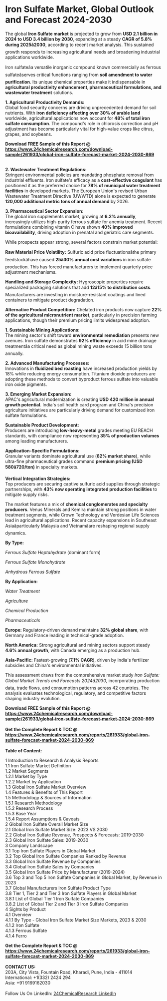 <h1>Iron Sulfate Market, Global Outlook and Forecast 2024-2030</h1><p>The global <strong>Iron Sulfate market</strong> is projected to grow from <strong>USD 2.1 billion in 2024 to USD 3.4 billion by 2030</strong>, expanding at a steady <strong>CAGR of 5.8% during 2025â2030</strong>, according to recent market analysis. This sustained growth responds to increasing agricultural needs and broadening industrial applications worldwide.</p><p>Iron sulfateâa versatile inorganic compound known commercially as ferrous sulfateâserves critical functions ranging from <strong>soil amendment to water purification</strong>. Its unique chemical properties make it indispensable in <strong>agricultural productivity enhancement, pharmaceutical formulations, and wastewater treatment</strong> solutions.</p><p><strong>1. Agricultural Productivity Demands:</strong><br>
Global food security concerns are driving unprecedented demand for soil nutrients. With <strong>iron deficiency affecting over 30% of arable land</strong> worldwide, agricultural applications now account for <strong>48% of total iron sulfate consumption</strong>. The compound's role in chlorosis correction and pH adjustment has become particularly vital for high-value crops like citrus, grapes, and soybeans.</p><div><b>Download FREE Sample of this Report @ 
            <a href="https://www.24chemicalresearch.com/download-sample/261933/global-iron-sulfate-forecast-market-2024-2030-869">
            https://www.24chemicalresearch.com/download-sample/261933/global-iron-sulfate-forecast-market-2024-2030-869</a></b></div><br><p><strong>2. Wastewater Treatment Regulations:</strong><br>
Stringent environmental policies are mandating phosphate removal from industrial effluents. Iron sulfate's efficacy as a <strong>cost-effective coagulant</strong> has positioned it as the preferred choice for <strong>78% of municipal water treatment facilities</strong> in developed markets. The European Union's revised Urban Wastewater Treatment Directive (UWWTD) alone is expected to generate <strong>120,000 additional metric tons of annual demand</strong> by 2026.</p><p><strong>3. Pharmaceutical Sector Expansion:</strong><br>
The global iron supplements market, growing at <strong>6.2% annually</strong>, increasingly utilizes high-purity ferrous sulfate for anemia treatment. Recent formulations combining vitamin C have shown <strong>40% improved bioavailability</strong>, driving adoption in prenatal and geriatric care segments.</p><p>While prospects appear strong, several factors constrain market potential:</p><p><strong>Raw Material Price Volatility:</strong> Sulfuric acid price fluctuationsâthe primary feedstockâhave caused <strong>25â30% annual cost variations</strong> in iron sulfate production. This has forced manufacturers to implement quarterly price adjustment mechanisms.</p><p><strong>Handling and Storage Complexity:</strong> Hygroscopic properties require specialized packaging solutions that add <strong>12â15% to distribution costs</strong>. Manufacturers are investing in moisture-resistant coatings and lined containers to mitigate product degradation.</p><p><strong>Alternative Product Competition:</strong> Chelated iron products now capture <strong>22% of the agricultural micronutrient market</strong>, particularly in precision farming applications, though their premium pricing limits widespread adoption.</p><p><strong>1. Sustainable Mining Applications:</strong><br>
The mining sector's shift toward <strong>environmental remediation</strong> presents new avenues. Iron sulfate demonstrates <strong>92% efficiency</strong> in acid mine drainage treatmentâa critical need as global mining waste exceeds 15 billion tons annually.</p><p><strong>2. Advanced Manufacturing Processes:</strong><br>
Innovations in <strong>fluidized bed roasting</strong> have increased production yields by 18% while reducing energy consumption. Titanium dioxide producers are adopting these methods to convert byproduct ferrous sulfate into valuable iron oxide pigments.</p><p><strong>3. Emerging Market Expansion:</strong><br>
APAC's agricultural modernization is creating <strong>USD 420 million in annual growth potential</strong>. India's soil health card program and China's precision agriculture initiatives are particularly driving demand for customized iron sulfate formulations.</p><p><strong>Sustainable Product Development:</strong><br>
	Producers are introducing <strong>low-heavy-metal</strong> grades meeting EU REACH standards, with compliance now representing <strong>35% of production volumes</strong> among leading manufacturers.</p><p><strong>Application-Specific Formulations:</strong><br>
	Granular variants dominate agricultural use (<strong>62% market share</strong>), while ultra-fine pharmaceutical grades command <strong>premium pricing (USD 580â720/ton)</strong> in specialty markets.</p><p><strong>Vertical Integration Strategies:</strong><br>
	Top producers are securing captive sulfuric acid supplies through strategic partnerships, with <strong>43% now operating integrated production facilities</strong> to mitigate supply risks.</p><p>The market features a mix of <strong>chemical conglomerates and specialty producers</strong>. Venus Minerals and Kemira maintain strong positions in water treatment segments, while Crown Technology and Verdesian Life Sciences lead in agricultural applications. Recent capacity expansions in Southeast Asiaâparticularly Malaysia and Vietnamâare reshaping regional supply dynamics.</p><p><strong>By Type:</strong></p><p><em>Ferrous Sulfate Heptahydrate</em> (dominant form)</p><p><em>Ferrous Sulfate Monohydrate</em></p><p><em>Anhydrous Ferrous Sulfate</em></p><p><strong>By Application:</strong></p><p><em>Water Treatment</em></p><p><em>Agriculture</em></p><p><em>Chemical Production</em></p><p><em>Pharmaceuticals</em></p><p><strong>Europe:</strong> Regulatory-driven demand maintains <strong>32% global share</strong>, with Germany and France leading in technical-grade adoption.</p><p><strong>North America:</strong> Strong agricultural and mining sectors support steady <strong>4.6% annual growth</strong>, with Canada emerging as a production hub.</p><p><strong>Asia-Pacific:</strong> Fastest-growing (<strong>7.1% CAGR</strong>), driven by India's fertilizer subsidies and China's environmental initiatives.</p><p>This assessment draws from the comprehensive market study <em>Iron Sulfate: Global Market Trends and Forecasts 2024â2030</em>, incorporating production data, trade flows, and consumption patterns across 42 countries. The analysis evaluates technological, regulatory, and competitive factors shaping industry evolution.</p><div><b>Download FREE Sample of this Report @ 
            <a href="https://www.24chemicalresearch.com/download-sample/261933/global-iron-sulfate-forecast-market-2024-2030-869">
            https://www.24chemicalresearch.com/download-sample/261933/global-iron-sulfate-forecast-market-2024-2030-869</a></b></div><br><div><b>Get the Complete Report & TOC @ 
            <a href="https://www.24chemicalresearch.com/reports/261933/global-iron-sulfate-forecast-market-2024-2030-869">
            https://www.24chemicalresearch.com/reports/261933/global-iron-sulfate-forecast-market-2024-2030-869</a></b></div><br>
            <b>Table of Content:</b><p>1 Introduction to Research & Analysis Reports<br />
    1.1 Iron Sulfate Market Definition<br />
    1.2 Market Segments<br />
        1.2.1 Market by Type<br />
        1.2.2 Market by Application<br />
    1.3 Global Iron Sulfate Market Overview<br />
    1.4 Features & Benefits of This Report<br />
    1.5 Methodology & Sources of Information<br />
        1.5.1 Research Methodology<br />
        1.5.2 Research Process<br />
        1.5.3 Base Year<br />
        1.5.4 Report Assumptions & Caveats<br />
2 Global Iron Sulfate Overall Market Size<br />
    2.1 Global Iron Sulfate Market Size: 2023 VS 2030<br />
    2.2 Global Iron Sulfate Revenue, Prospects & Forecasts: 2019-2030<br />
    2.3 Global Iron Sulfate Sales: 2019-2030<br />
3 Company Landscape<br />
    3.1 Top Iron Sulfate Players in Global Market<br />
    3.2 Top Global Iron Sulfate Companies Ranked by Revenue<br />
    3.3 Global Iron Sulfate Revenue by Companies<br />
    3.4 Global Iron Sulfate Sales by Companies<br />
    3.5 Global Iron Sulfate Price by Manufacturer (2019-2024)<br />
    3.6 Top 3 and Top 5 Iron Sulfate Companies in Global Market, by Revenue in 2023<br />
    3.7 Global Manufacturers Iron Sulfate Product Type<br />
    3.8 Tier 1, Tier 2 and Tier 3 Iron Sulfate Players in Global Market<br />
        3.8.1 List of Global Tier 1 Iron Sulfate Companies<br />
        3.8.2 List of Global Tier 2 and Tier 3 Iron Sulfate Companies<br />
4 Sights by Product<br />
    4.1 Overview<br />
        4.1.1 By Type - Global Iron Sulfate Market Size Markets, 2023 & 2030<br />
        4.1.2 Iron Sulfate<br />
        4.1.3 Ferrous Sulfate<br />
        4.1.4 Ferro</p><div><b>Get the Complete Report & TOC @ 
            <a href="https://www.24chemicalresearch.com/reports/261933/global-iron-sulfate-forecast-market-2024-2030-869">
            https://www.24chemicalresearch.com/reports/261933/global-iron-sulfate-forecast-market-2024-2030-869</a></b></div><br><b>CONTACT US:</b><br>
            203A, City Vista, Fountain Road, Kharadi, Pune, India - 411014<br>
            International: +1(332) 2424 294<br>
            Asia: +91 9169162030 <br><br>
            Follow Us On LinkedIn: <a href="https://www.linkedin.com/company/24chemicalresearch/">24ChemicalResearch LinkedIn</a>